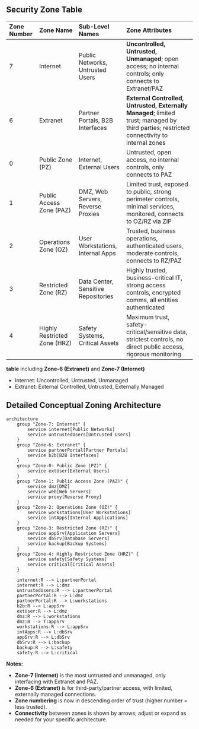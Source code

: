 ## **Security Zone Table**

| **Zone Number** | **Zone Name** | **Sub-Level Names** | **Zone Attributes** |
| :-- | :-- | :-- | :-- |
| 7 | Internet | Public Networks, Untrusted Users | **Uncontrolled, Untrusted, Unmanaged**; open access; no internal controls; only connects to Extranet/PAZ |
| 6 | Extranet | Partner Portals, B2B Interfaces | **External Controlled, Untrusted, Externally Managed**; limited trust; managed by third parties; restricted connectivity to internal zones |
| 0 | Public Zone (PZ) | Internet, External Users | Untrusted, open access, no internal controls, only connects to PAZ |
| 1 | Public Access Zone (PAZ) | DMZ, Web Servers, Reverse Proxies | Limited trust, exposed to public, strong perimeter controls, minimal services, monitored, connects to OZ/RZ via ZIP |
| 2 | Operations Zone (OZ) | User Workstations, Internal Apps | Trusted, business operations, authenticated users, moderate controls, connects to RZ/PAZ |
| 3 | Restricted Zone (RZ) | Data Center, Sensitive Repositories | Highly trusted, business-critical IT, strong access controls, encrypted comms, all entities authenticated |
| 4 | Highly Restricted Zone (HRZ) | Safety Systems, Critical Assets | Maximum trust, safety-critical/sensitive data, strictest controls, no direct public access, rigorous monitoring |

**table** including **Zone-6 (Extranet)** and **Zone-7 (Internet)**
- Internet: Uncontrolled, Untrusted, Unmanaged                                                                                    
- Extranet: External Controlled, Untrusted, Externally Managed

## **Detailed Conceptual Zoning Architecture**

```mermaid
architecture
    group "Zone-7: Internet" {
        service internet[Public Networks]
        service untrustedUsers[Untrusted Users]
    }
    group "Zone-6: Extranet" {
        service partnerPortal[Partner Portals]
        service b2b[B2B Interfaces]
    }
    group "Zone-0: Public Zone (PZ)" {
        service extUser[External Users]
    }
    group "Zone-1: Public Access Zone (PAZ)" {
        service dmz[DMZ]
        service web[Web Servers]
        service proxy[Reverse Proxy]
    }
    group "Zone-2: Operations Zone (OZ)" {
        service workstations[User Workstations]
        service intApps[Internal Applications]
    }
    group "Zone-3: Restricted Zone (RZ)" {
        service appSrv[Application Servers]
        service dbSrv[Database Servers]
        service backup[Backup Systems]
    }
    group "Zone-4: Highly Restricted Zone (HRZ)" {
        service safety[Safety Systems]
        service critical[Critical Assets]
    }

    internet:R --> L:partnerPortal
    internet:R --> L:dmz
    untrustedUsers:R --> L:partnerPortal
    partnerPortal:R --> L:dmz
    partnerPortal:R --> L:workstations
    b2b:R --> L:appSrv
    extUser:R --> L:dmz
    dmz:R --> L:workstations
    dmz:B --> T:appSrv
    workstations:R --> L:appSrv
    intApps:R --> L:dbSrv
    appSrv:R --> L:dbSrv
    dbSrv:R --> L:backup
    backup:R --> L:safety
    safety:R --> L:critical
```

**Notes:**

- **Zone-7 (Internet)** is the most untrusted and unmanaged, only interfacing with Extranet and PAZ.
- **Zone-6 (Extranet)** is for third-party/partner access, with limited, externally managed connections.
- **Zone numbering** is now in descending order of trust (higher number = less trusted).
- **Connectivity** between zones is shown by arrows; adjust or expand as needed for your specific architecture.
